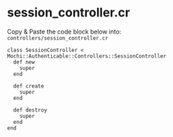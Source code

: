 # session_controller.cr

Copy & Paste the code block below into: `controllers/session_controller.cr`

```crystal
class SessionController < Mochi::Authenticable::Controllers::SessionController
  def new
    super
  end

  def create
    super
  end

  def destroy
    super
  end
end
```